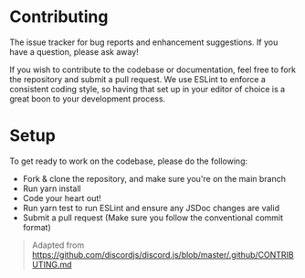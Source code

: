 # Contributing

The issue tracker for bug reports and enhancement suggestions. If you have a question, please ask away!

If you wish to contribute to the codebase or documentation, feel free to fork the repository and submit a pull request. We use ESLint to enforce a consistent coding style, so having that set up in your editor of choice is a great boon to your development process.

# Setup

To get ready to work on the codebase, please do the following:

-   Fork & clone the repository, and make sure you're on the main branch
-   Run yarn install
-   Code your heart out!
-   Run yarn test to run ESLint and ensure any JSDoc changes are valid
-   Submit a pull request (Make sure you follow the conventional commit format)

> Adapted from https://github.com/discordjs/discord.js/blob/master/.github/CONTRIBUTING.md
